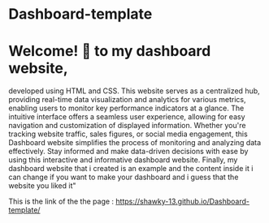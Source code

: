 # Dashboard-template
# Welcome! 👋 to my dashboard website,
developed using HTML and CSS. This website serves as a centralized hub, providing real-time data visualization and analytics for various metrics, enabling users to monitor key performance indicators at a glance. The intuitive interface offers a seamless user experience, allowing for easy navigation and customization of displayed information. Whether you're tracking website traffic, sales figures, or social media engagement, this Dashboard website simplifies the process of monitoring and analyzing data effectively. Stay informed and make data-driven decisions with ease by using this interactive and informative dashboard website. Finally, my dashboard website that i created is an example and the content inside it i can change if you want to make your dashboard and i guess that the website  you liked it"




This is the link of the the page : https://shawky-13.github.io/Dashboard-template/
